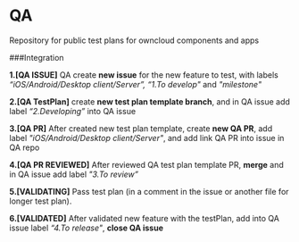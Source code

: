 # QA
Repository for public test plans for owncloud components and apps

###Integration

**1.[QA ISSUE]** QA create **new issue** for the new feature to test, with labels <em>“iOS/Android/Desktop client/Server”, “1.To develop"</em> and <em>"milestone"</em>

**2.[QA TestPlan]** create **new test plan template branch**, and in QA issue add label <em>“2.Developing”</em> into QA issue

**3.[QA PR]** After created new test plan template, create **new QA PR**, add label <em>"iOS/Android/Desktop client/Server"</em>, and add link QA PR into issue in QA repo

**4.[QA PR REVIEWED]** After reviewed QA test plan template PR, **merge** and in QA issue add label <em>"3.To review”</em> 

**5.[VALIDATING]**  Pass test plan (in a comment in the issue or another file for longer test plan).

**6.[VALIDATED]** After validated new feature with the testPlan, add into QA issue label <em>“4.To release"</em>, **close QA issue**

